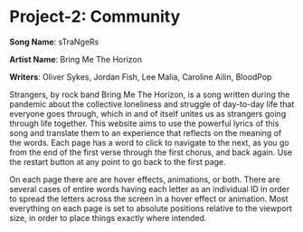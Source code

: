 # Project-2: Community

**Song Name**: sTraNgeRs

**Artist Name**: Bring Me The Horizon

**Writers**: Oliver Sykes, Jordan Fish, Lee Malia, Caroline Ailin, BloodPop


Strangers, by rock band Bring Me The Horizon, is a song written during the pandemic about the collective loneliness and struggle of day-to-day life that everyone goes through, which in and of itself unites us as strangers going through life together. This website aims to use the powerful lyrics of this song and translate them to an experience that reflects on the meaning of the words. Each page has a word to click to navigate to the next, as you go from the end of the first verse through the first chorus, and back again. Use the restart button at any point to go back to the first page. 

On each page there are are hover effects, animations, or both. There are several cases of entire words having each letter as an individual ID in order to spread the letters across the screen in a hover effect or animation. Most everything on each page is set to absolute positions relative to the viewport size, in order to place things exactly where intended.

